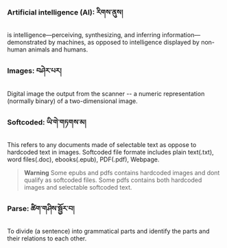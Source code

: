 ### Artificial intelligence (AI): རིགས་ནུས།
is intelligence—perceiving, synthesizing, and inferring information—demonstrated by machines, as opposed to intelligence displayed by non-human animals and humans.

### Images: བཤེར་པར།
Digital image the output from the scanner -- a numeric representation (normally binary) of a two-dimensional image.
### Softcoded: ཡི་གེ་གཏགས་མ།
This refers to any documents made of selectable text as oppose to hardcoded text in images. Softcoded file formate includes plain text(.txt), word files(.doc), ebooks(.epub), PDF(.pdf), Webpage.
> **Warning**
> Some epubs and pdfs contains hardcoded images and dont qualify as softcoded files. Some pdfs contains both hardcoded images and selectable softcoded text.

### Parse: ཚིག་གཤིས་སྦྱོར་བ།
To divide (a sentence) into grammatical parts and identify the parts and their relations to each other.